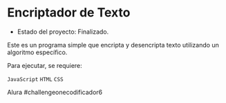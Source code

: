 <h1>Encriptador de Texto</h1>

- Estado del proyecto: Finalizado.
 
Este es un programa simple que encripta y desencripta texto utilizando un algoritmo específico.

Para ejecutar, se requiere:

```JavaScript``` ```HTML``` ```CSS```

Alura #challengeonecodificador6
